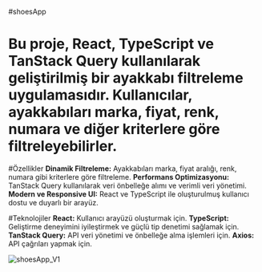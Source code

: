 #shoesApp

<h1>Bu proje, React, TypeScript ve TanStack Query kullanılarak geliştirilmiş bir ayakkabı filtreleme uygulamasıdır. Kullanıcılar, ayakkabıları marka, fiyat, renk, numara ve diğer kriterlere göre filtreleyebilirler.</h1>

#Özellikler
**Dinamik Filtreleme:**  Ayakkabıları marka, fiyat aralığı, renk, numara gibi kriterlere göre filtreleme.
**Performans Optimizasyonu:** TanStack Query kullanılarak veri önbelleğe alımı ve verimli veri yönetimi.
**Modern ve Responsive UI:** React ve TypeScript ile oluşturulmuş kullanıcı dostu ve duyarlı bir arayüz.

#Teknolojiler
**React:** Kullanıcı arayüzü oluşturmak için.
**TypeScript:** Geliştirme deneyimini iyileştirmek ve güçlü tip denetimi sağlamak için.
**TanStack Query:** API veri yönetimi ve önbelleğe alma işlemleri için.
**Axios:** API çağrıları yapmak için.


![shoesApp_V1](https://github.com/user-attachments/assets/9e3806e9-ae2a-4620-9162-4dfae8582b80)
